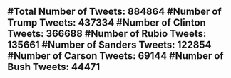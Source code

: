 #Total Number of Tweets: 884864 
#Number of Trump Tweets: 437334
#Number of Clinton Tweets: 366688
#Number of Rubio Tweets: 135661
#Number of Sanders Tweets: 122854
#Number of Carson Tweets: 69144
#Number of Bush Tweets: 44471
---

